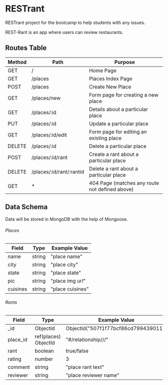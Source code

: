 # RESTrant

RESTrant project for the bootcamp to help students with any issues.

REST-Rant is an app where users can review restaurants.

## Routes Table

| Method | Path                     | Purpose                                        |
| ------ | ------------------------ | ---------------------------------------------- |
| GET    | /                        | Home Page                                      |
| GET    | /places                  | Places Index Page                              |
| POST   | /places                  | Create New Place                               |
| GET    | /places/new              | Form page for creating a new place             |
| GET    | /places/:id              | Details about a particular place               |
| PUT    | /places/:id              | Update a particular place                      |
| GET    | /places/:id/edit         | Form page for editing an existing place        |
| DELETE | /places/:id              | Delete a particular place                      |
| POST   | /places/:id/rant         | Create a rant about a particular place         |
| DELETE | /places/:id/rant/:rantid | Delete a rant about a particular place         |
| GET    | \*                       | 404 Page (matches any route not defined above) |

## Data Schema

Data will be stored in MongoDB with the help of Mongoose.

###### Places

| Field    | Type   | Example Value    |
| -------- | ------ | ---------------- |
| name     | string | "place name"     |
| city     | string | "place city"     |
| state    | string | "place state"    |
| pic      | string | "place img url"  |
| cuisines | string | "place cuisines" |

###### Rants

| Field    | Type                 | Example Value                                                         |
| -------- | -------------------- | --------------------------------------------------------------------- |
| \_id     | ObjectId             | ObjectId("507f1f77bcf86cd799439011")                                  |
| place_id | ref(places) ObjectId | "#/relationship/<Data Source Name>/<Database Name>/<Collection Name>" |
| rant     | boolean              | true/false                                                            |
| rating   | number               | 3                                                                     |
| comment  | string               | "place rant text"                                                     |
| reviewer | string               | "place reviewer name"                                                 |
